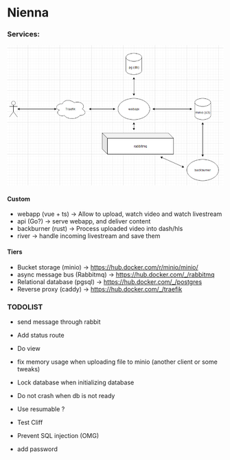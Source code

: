 # Nienna

### Services:

![Docs](docs/archi_schema.png)

#### Custom
* webapp (vue + ts) -> Allow to upload, watch video and watch livestream
* api (Go?) -> serve webapp, and deliver content
* backburner (rust) -> Process uploaded video into dash/hls
* river -> handle incoming livestream and save them

#### Tiers
* Bucket storage (minio) -> https://hub.docker.com/r/minio/minio/
* async message bus (Rabbitmq) -> https://hub.docker.com/_/rabbitmq
* Relational database (pgsql) -> https://hub.docker.com/_/postgres
* Reverse proxy (caddy) -> https://hub.docker.com/_/traefik

### TODOLIST

* send message through rabbit
* Add status route
* Do view

* fix memory usage when uploading file to minio (another client or some tweaks)
* Lock database when initializing database
* Do not crash when db is not ready
* Use resumable ?
* Test Cliff
* Prevent SQL injection (OMG)
* add password